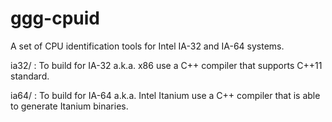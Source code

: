 ggg-cpuid
=========

A set of CPU identification tools for Intel IA-32 and IA-64 systems.

ia32/ : To build for IA-32 a.k.a. x86 use a C++ compiler that supports C++11 standard.

ia64/ : To build for IA-64 a.k.a. Intel Itanium use a C++ compiler that is able to generate Itanium binaries.
